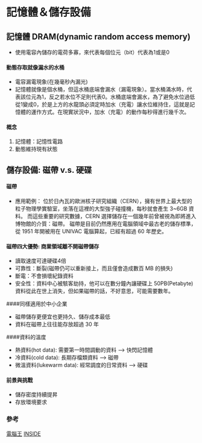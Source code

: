 # 記憶體＆儲存設備

## 記憶體 DRAM(dynamic random access memory)

* 使用電容內儲存的電荷多寡，來代表每個位元（bit）代表為1或是0

#### 動態存取就像漏水的水桶

* 電容漏電現象(在幾毫秒內漏光)
* 記憶體就像是個水桶，但這水桶底端會漏水（漏電現象）。當水桶滿水時，代表該位元為1，反之若水位不足則代表0。水桶底端會漏水，為了避免水位過低從1變成0，於是上方的水龍頭必須定時加水（充電）讓水位維持住，這就是記憶體的運作方式。在現實狀況中，加水（充電）的動作每秒得進行幾千次。

#### 概念
1. 記憶體：記憶性電路
2. 動態維持現有狀態


## 儲存設備: 磁帶 v.s. 硬碟

#### 磁帶

* 應用範例：
位於日內瓦的歐洲核子研究組織（CERN），擁有世界上最大型的粒子物理學實驗室，坐落在這裡的大型強子碰撞機，每秒就會產生 3~6GB 資料。
而這些重要的研究數據，CERN 選擇儲存在一個幾年前曾被視為即將進入博物館的介質：磁帶。
磁帶是目前仍然應用在電腦領域中最古老的儲存標準，從 1951 年開被用在 UNIVAC 電腦算起，已經有超過 60 年歷史。

#### 磁帶四大優勢: 商業領域離不開磁帶儲存

* 讀取速度可達硬碟4倍
* 可靠性：斷裂(磁帶仍可以重新接上，而且僅會造成數百 MB 的損失)
* 斷電：不會損壞紀錄資料
* 安全性：資料中心被駭客劫持，他可以在數分鐘內讓硬碟上 50PB(Petabyte) 資料從此在世上消失，但如果磁帶的話，不好意思，可能需要數年。

####同樣適用於中小企業

* 磁帶儲存更便宜也更持久、儲存成本最低
* 資料在磁帶上往往能存放超過 30 年

####資料的溫度

* 熱資料(hot data): 需要第一時間調動的資料 --> 快閃記憶體
* 冷資料(cold data): 長期存檔類資料 --> 磁帶
* 微溫資料(lukewarm data): 經常調度的日常資料 --> 硬碟

#### 前景與挑戰

* 儲存密度持續提昇
* 存放環境要求

### 參考
[電腦王](http://www.techbang.com/posts/17190) 
[INSIDE](http://www.inside.com.tw/2013/12/03/60-year-old-technology-offers-a-good-storage-solution) 
 
